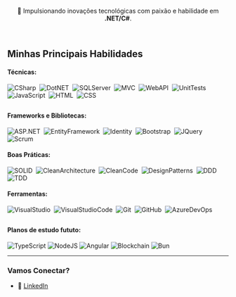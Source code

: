 <p align="center">🚀 Impulsionando inovações tecnológicas com paixão e habilidade em <strong>.NET/C#</strong>.

&nbsp;
&nbsp;

## Minhas Principais Habilidades

#### Técnicas:

![CSharp](https://img.shields.io/badge/C%23-239120?style=for-the-badge&logo=c-sharp&logoColor=white)&nbsp;
![DotNET](https://img.shields.io/badge/.NET-5C2D91?style=for-the-badge&logo=.net&logoColor=white)&nbsp;
![SQLServer](https://img.shields.io/badge/SQL_Server-CC2927?style=for-the-badge&logo=microsoft-sql-server&logoColor=white)&nbsp;
![MVC](https://img.shields.io/badge/MVC-5C2D91?style=for-the-badge&logoColor=white)&nbsp;
![WebAPI](https://img.shields.io/badge/WebAPI_Rest-5C2D91?style=for-the-badge&logoColor=white)&nbsp;
![UnitTests](https://img.shields.io/badge/Testes_de_Unidades-5C2D91?style=for-the-badge&logoColor=white)&nbsp;
![JavaScript](https://img.shields.io/badge/JavaScript-F7DF1E?style=for-the-badge&logo=javascript&logoColor=black)&nbsp;
![HTML](https://img.shields.io/badge/HTML5-E34F26?style=for-the-badge&logo=html5&logoColor=white)&nbsp;
![CSS](https://img.shields.io/badge/CSS3-1572B6?style=for-the-badge&logo=css3&logoColor=white)&nbsp;
## 
#### Frameworks e Bibliotecas:

![ASP.NET](https://img.shields.io/badge/ASP.NET-5C2D91?style=for-the-badge&logo=.net&logoColor=white)&nbsp;
![EntityFramework](https://img.shields.io/badge/Entity_Framework-5C2D91?style=for-the-badge&logoColor=white)&nbsp;
![Identity](https://img.shields.io/badge/Identity-5C2D91?style=for-the-badge&logoColor=white)&nbsp;
![Bootstrap](https://img.shields.io/badge/Bootstrap-563D7C?style=for-the-badge&logo=bootstrap&logoColor=white)&nbsp;
![JQuery](https://img.shields.io/badge/JQuery-0769AD?style=for-the-badge&logo=jquery&logoColor=white)&nbsp;
![Scrum](https://img.shields.io/badge/Scrum-5C2D91?style=for-the-badge&logoColor=white)&nbsp;

#### Boas Práticas:

![SOLID](https://img.shields.io/badge/SOLID-5C2D91?style=for-the-badge&logoColor=white)&nbsp;
![CleanArchitecture](https://img.shields.io/badge/Clean_Architecture-5C2D91?style=for-the-badge&logoColor=white)&nbsp;
![CleanCode](https://img.shields.io/badge/Clean_Code-5C2D91?style=for-the-badge&logoColor=white)&nbsp;
![DesignPatterns](https://img.shields.io/badge/Design_Patterns-5C2D91?style=for-the-badge&logoColor=white)&nbsp;
![DDD](https://img.shields.io/badge/Domain_Driven_Design-5C2D91?style=for-the-badge&logoColor=white)&nbsp;
![TDD](https://img.shields.io/badge/Test_Driven_Development-5C2D91?style=for-the-badge&logoColor=white)&nbsp;

#### Ferramentas:

![VisualStudio](https://img.shields.io/badge/Visual_Studio-5C2D91?style=for-the-badge&logo=visual-studio&logoColor=white)&nbsp;
![VisualStudioCode](https://img.shields.io/badge/Visual_Studio_Code-007ACC?style=for-the-badge&logo=visual-studio-code&logoColor=white)&nbsp;
![Git](https://img.shields.io/badge/Git-F05032?style=for-the-badge&logo=git&logoColor=white)&nbsp;
![GitHub](https://img.shields.io/badge/GitHub-100000?style=for-the-badge&logo=github&logoColor=white)&nbsp;
![AzureDevOps](https://img.shields.io/badge/Azure_DevOps-0078D7?style=for-the-badge&logo=azure-devops&logoColor=white)&nbsp;
## 
#### Planos de estudo fututo:

![TypeScript](https://img.shields.io/badge/TypeScript-007ACC?style=for-the-badge&logo=typescript&logoColor=white)
![NodeJS](https://img.shields.io/badge/Node.js-43853D?style=for-the-badge&logo=node.js&logoColor=white)
![Angular](https://img.shields.io/badge/Angular-DD0031?style=for-the-badge&logo=angular&logoColor=white)
![Blockchain](https://img.shields.io/badge/Blockchain-121D33?style=for-the-badge&logo=blockchain&logoColor=white)
![Bun](https://img.shields.io/badge/Bun-6D4C41?style=for-the-badge&logo=bun&logoColor=white)



---

### Vamos Conectar?

<!-- 🌐 [Portfolio](https://seuwebsite.com) -->
- 💼 [LinkedIn](https://www.linkedin.com/in/dvdalves/)
